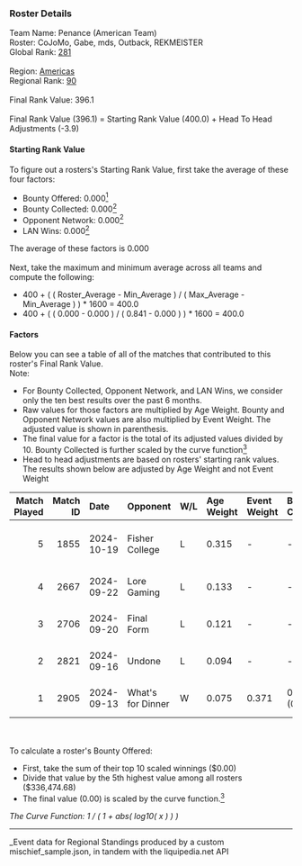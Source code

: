 ### Roster Details<br />
Team Name: Penance (American Team)<br />
Roster: CoJoMo, Gabe, mds, Outback, REKMEISTER<br />
Global Rank: [281](../../standings_global_2025_03_01.md)<br />
<br />
Region: [Americas]( ../../standings_americas_2025_03_01.md)<br />
Regional Rank: [90]( ../../standings_americas_2025_03_01.md)<br />
<br />
Final Rank Value:  396.1<br />
<br />
Final Rank Value (396.1) = Starting Rank Value (400.0) + Head To Head Adjustments (-3.9)<br />

#### Starting Rank Value<br />
To figure out a rosters's Starting Rank Value, first take the average of these four factors:<br />
- Bounty Offered: 0.000[<sup>1</sup>](#table2)
- Bounty Collected: 0.000[<sup>2</sup>](#table1)
- Opponent Network: 0.000[<sup>2</sup>](#table1)
- LAN Wins: 0.000[<sup>2</sup>](#table1)

The average of these factors is 0.000<br />
<br />
Next, take the maximum and minimum average across all teams and compute the following:<br />
- 400 + ( ( Roster_Average - Min_Average ) / ( Max_Average - Min_Average ) ) * 1600 = 400.0
- 400 + ( ( 0.000 - 0.000 ) / ( 0.841 - 0.000 ) ) * 1600 = 400.0


#### Factors<br />
Below you can see a table of all of the matches that contributed to this roster's Final Rank Value.<br />
Note:<br />

- For Bounty Collected, Opponent Network, and LAN Wins, we consider only the ten best results over the past 6 months.
- Raw values for those factors are multiplied by Age Weight. Bounty and Opponent Network values are also multiplied by Event Weight. The adjusted value is shown in parenthesis.
- The final value for a factor is the total of its adjusted values divided by 10. Bounty Collected is further scaled by the curve function[<sup>3</sup>](#curveFunction)
- Head to head adjustments are based on rosters' starting rank values. The results shown below are adjusted by Age Weight and not Event Weight
<span id="table1"></span><br />


| Match Played | Match ID | Date       | Opponent          | W/L | Age Weight | Event Weight | Bounty Collected | Opponent Network | LAN Wins  | H2H Adj. | Roster                                 |
| -: | -: | :- | :- | :- | :- | :- | :- | :- | :- | -: | :- |
|            5 |     1855 | 2024-10-19 | Fisher College    | L   | 0.315      | -            | -                | -                | -         |    -1.27 | CoJoMo, Gabe, mds, Outback, REKMEISTER |
|            4 |     2667 | 2024-09-22 | Lore Gaming       | L   | 0.133      | -            | -                | -                | -         |    -2.10 | CoJoMo, Gabe, Louie, mds, shutout      |
|            3 |     2706 | 2024-09-20 | Final Form        | L   | 0.121      | -            | -                | -                | -         |    -1.40 | CoJoMo, Gabe, Louie, mds, shutout      |
|            2 |     2821 | 2024-09-16 | Undone            | L   | 0.094      | -            | -                | -                | -         |    -0.35 | CoJoMo, Gabe, Louie, mds, shutout      |
|            1 |     2905 | 2024-09-13 | What's for Dinner | W   | 0.075      | 0.371        | 0.000 (0.000)    | 0.000 (0.000)    | 0 (0.000) |     1.18 | CoJoMo, Gabe, Louie, mds, shutout      |

<br />
<span id="table2"></span><br />
To calculate a roster's Bounty Offered:<br />

- First, take the sum of their top 10 scaled winnings ($0.00)
- Divide that value by the 5th highest value among all rosters ($336,474.68)
- The final value (0.00) is scaled by the curve function.[<sup>3</sup>](#curveFunction)

<span id="curveFunction"></span>_The Curve Function: 1 / ( 1 + abs( log10( x ) ) )_<br />

---
_Event data for Regional Standings produced by a custom mischief_sample.json, in tandem with the liquipedia.net API<br />

